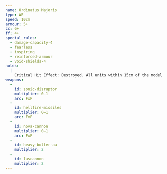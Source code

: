 ```yaml
---
name: Ordinatus Majoris
type: WE
speed: 10cm
armour: 5+
cc: 6+
ff: 4+
special_rules:
  - damage-capacity-4
  - fearless
  - inspiring
  - reinforced-armour
  - void-shields-4
notes:
  |
    Critical Hit Effect: Destroyed. All units within 15cm of the model suffer a hit on a roll of 5+ and all Adeptus Mechanicus formations with a unit with a line of fire to the Ordinatus Majoris receive a Blast marker. Mars Ordinatus are armed with a Sonic Disruptor, Golgotha Ordinatus are armed with Hellfire Missiles (which use the barrage template that is 12cm across), and Armageddon Ordinatus are armed with a Nova Cannon.
weapons:
  -
    id: sonic-disruptor
    multiplier: 0–1
    arc: FxF
  -
    id: hellfire-missiles
    multiplier: 0–1
    arc: FxF
  -
    id: nova-cannon
    multiplier: 0–1
    arc: FxF
  -
    id: heavy-bolter-aa
    multiplier: 2
  -
    id: lascannon
    multiplier: 2
---
```


